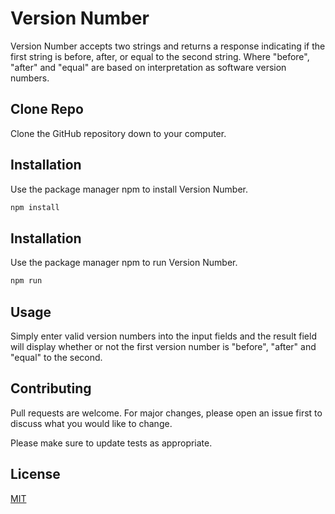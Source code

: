 # Version Number

Version Number accepts two strings and returns a response indicating if the first string is before, after, or equal to the second string. Where "before", "after" and "equal" are based on interpretation as software version numbers.

## Clone Repo

Clone the GitHub repository down to your computer.

## Installation

Use the package manager npm to install Version Number.

```bash
npm install
```

## Installation

Use the package manager npm to run Version Number.

```bash
npm run
```

## Usage

Simply enter valid version numbers into the input fields and the result field will display whether or not the first version number is "before", "after" and "equal" to the second.

## Contributing

Pull requests are welcome. For major changes, please open an issue first to discuss what you would like to change.

Please make sure to update tests as appropriate.

## License

[MIT](https://choosealicense.com/licenses/mit/)

